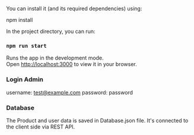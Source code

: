 You can install it (and its required dependencies) using:

npm install

In the project directory, you can run:

### `npm run start`

Runs the app in the development mode.\
Open [http://localhost:3000](http://localhost:4000) to view it in your browser.


### Login Admin

username: test@example.com
password: password

### Database

The Product and user data is saved in Database.json file. It's connected to the client side via REST API.

